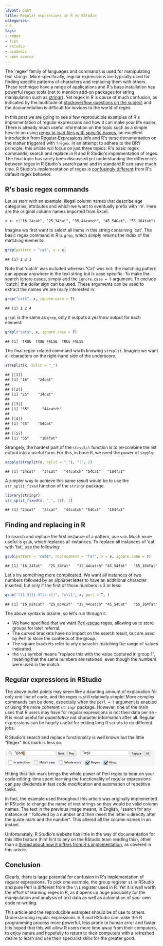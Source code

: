 ```yaml
---
layout: post
title: Regular expressions in R vs RStudio
categories:
- R
tags:
- regex
- tips
- rstudio
- academic
- open source
---
```


The 'regex' family of languages and
commands is used for manipulating text strings. More specifically, 
regular expressions are typically used for finding specific patterns of characters and
replacing them with others. These technique have a range of applications
and R's base installation has powerful regex tools (not to mention
add-on packages for string manipulation such as
[stringr](http://cran.r-project.org/web/packages/stringr/index.html)).
Yet regex in R is cause of much confusion, as indicated by the multitude of
[stackoverflow questions on the subject](http://stackoverflow.com/search?q=[r]+regex)
and the documentation is difficult for novices to the world of regex.

In this post we are going to see a few reproducible examples of R's
implementation of regular expressions and how it can make your life easier.
There is already much useful information on the topic such as a simple
how-to on using
[regex to load files with specific names](http://www.r-bloggers.com/making-regex-examples-work-for-you/),
an excellent introduction from [Regular-Expressions.info](http://www.regular-expressions.info/rlanguage.html)
and R's terse documentation on the matter triggered with `?regex`.
In an attempt to adhere to the DRY principle, this article will focus on
just three topics: R's basic regex commands, search and replace in R and
R Studio's implementation of regex. The final topic has rarely been discussed
yet understanding the differences between regex in R Studio's search panel
and in standard R can save much time.
R Studio's implementation of regex is [confusingly different](https://support.rstudio.com/hc/communities/public/questions/200641328-regex-replace?locale=en-us)
from R's default regex behavior.

<!--more-->

## R's basic regex commands

Let us start with an example: illegal column names that describe
age categories, attributes and which we want to eventually
prefix with 'm'. Here are the original column names imported from Excel:


```{r}
x <- c("16_24cat", "25_34cat", "35_44catch", "45_54Cat", "55_104fat")
```


Imagine we first want to select all items in this string containing
'cat'. The basic regex command in R is `grep`, which simply
returns the index of the matching elements:


```r
grep(pattern = "cat", x = x)
```

```
## [1] 1 2 3
```


Note that 'catch' was included whereas 'Cat' was not: the matching
pattern can appear anywhere in the text string but is case specific.
To make the search ignore cases, simply add the `ignore.case = T` argument.
To exclude 'catch', the dollar sign can be used. These arguments can be used
to extract the names we are really interested in:


```r
grep("cat$", x, ignore.case = T)
```

```
## [1] 1 2 4
```


`grepl` is the same as `grep`, only it outputs a yes/now output for each element:


```r
grepl("cat$", x, ignore.case = T)
```

```
## [1]  TRUE  TRUE FALSE  TRUE FALSE
```


The final regex-related command worth knowing `strsplit`. Imagine
we want all characters on the right-hand side of the underscore.


```r
strsplit(x, split = "_")
```

```
## [[1]]
## [1] "16"    "24cat"
## 
## [[2]]
## [1] "25"    "34cat"
## 
## [[3]]
## [1] "35"      "44catch"
## 
## [[4]]
## [1] "45"    "54Cat"
## 
## [[5]]
## [1] "55"     "104fat"
```


Strangely, the hardest part of the `strsplit` function
is to re-combine the list output into a useful form.
For this, in base R, we need the power of `sapply`:


```r
sapply(strsplit(x, split = "_"), "[", 2)
```

```
## [1] "24cat"   "34cat"   "44catch" "54Cat"   "104fat"
```


A simpler way to achieve this same result would be to use the
`str_split_fixed` function of the `stringr` package:


```r
library(stringr)
str_split_fixed(x, "_", 2)[, 2]
```

```
## [1] "24cat"   "34cat"   "44catch" "54Cat"   "104fat"
```


## Finding and replacing in R

To search and replace the first instance of a pattern, use `sub`.
Much more useful is `gsub`, which replaces all instances.
To replace all instances of 'cat' with 'fat', use the following:


```r
gsub(pattern = "cat$", replacement = "fat", x = x, ignore.case = T)
```

```
## [1] "16_24fat"   "25_34fat"   "35_44catch" "45_54fat"   "55_104fat"
```


Let's try something more complicated. We want all instances of
two numbers followed by an alphabet letter to have an additional character
inserted, but only if the first of those numbers is 3 or less:


```r
gsub("([1-3][1-9][a-z])", "m\\1", x, perl = T, )
```

```
## [1] "16_m24cat"  "25_m34cat"  "35_44catch" "45_54Cat"   "55_104fat"
```


The above syntax is bizarre, so let's run 
through it. 
- We have specified that we want [Perl-esque](http://www.regular-expressions.info/perl.html)
regex, allowing us to store groups for later referral. 
- The curved brackets
have no impact on the search result, but are used by Perl to store the contents
of the group. 
- The square brackets refer to any character matching the range of values indicated.
- the `\\1` symbol means "replace this with the value captured in group 1",
meaning that the same numbers are retained, even though the numbers were used in the match.

## Regular expressions in RStudio

The above bullet points may seem like a daunting amount of explanation 
for only one line of code, and the regex is still 
relatively simple! More complex commands can be done, especially when
the `perl = T` argument is enabled or using the more coherent `stringr`
package. However, one of the main uses that R users may have for regular
expressions is not their data per se - R is most useful for *quantitative* not
character information after all. Regular expressions can be hugely useful for
editing long R scripts to do different jobs.

R Studio's search and replace functionality is well known but the little "Regex"
tick mark is less so. 

![button](/rbloggers/regex-button.png)

Hitting that tick mark brings the whole power of Perl regex to bear on your
code editing: time spent learning the functionality of
regular expressions can pay dividends in fast code modification and
automation of repetitive tasks.

In fact, the example used throughout this article was originally implemented
in RStudio to change the name of text strings so they would be valid
column names. The text in the previous image means, in English, "search
for any instance of `"` followed by a number and then insert the letter `m`
directly after the quote mark and the number". This altered all the column names 
in an instant. 

Unfortunately, R Studio's website has little in the way of documentation
for this little feature (hint hint to any on the RStudio team reading this),
other than a
[thread about how it differs from R's implementation](https://support.rstudio.com/hc/communities/public/questions/200641328-regex-replace?locale=en-us), as covered
in this article.

## Conclusion

Clearly, there is large potential for confusion in R's implementation of
regular expressions. To pick one example, the group
register `$1` in RStudio and pure Perl is different from the `\\1` register used in R.
Yet it is well worth the effort of learning regex in R, as it opens up
huge possibility for the manipulation and analysis of text data as well
as automation of your own code re-writing.

This article and the reproducible examples should be of use
to others. Understanding regular expressions in R and RStudio can make the
R programming process more powerful, less prone to human error and
faster. It is hoped that this will allow R users more time away from their computers,
to enjoy nature and hopefully to return to their computers with a refreshed desire
to learn and use their specialist skills for the greater good.


